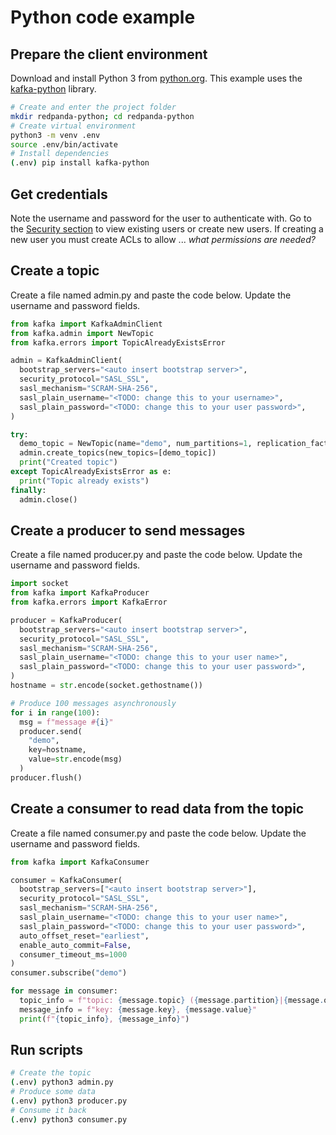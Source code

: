 # Python code example


## Prepare the client environment

Download and install Python 3 from 
[python.org](https://www.python.org/downloads). This example uses the
[kafka-python](https://kafka-python.readthedocs.io/en/master/) library. 

```bash
# Create and enter the project folder
mkdir redpanda-python; cd redpanda-python
# Create virtual environment
python3 -m venv .env
source .env/bin/activate
# Install dependencies
(.env) pip install kafka-python
```


## Get credentials
Note the username and password for the user to authenticate with. Go to the [Security section](../acls) to view existing users or create new users. If creating a new user you must create ACLs to allow ... *what permissions are needed?*


## Create a topic
Create a file named admin.py and paste the code below. Update the username and password fields.

```python title="admin.py"
from kafka import KafkaAdminClient
from kafka.admin import NewTopic
from kafka.errors import TopicAlreadyExistsError

admin = KafkaAdminClient(
  bootstrap_servers="<auto insert bootstrap server>",
  security_protocol="SASL_SSL",
  sasl_mechanism="SCRAM-SHA-256",
  sasl_plain_username="<TODO: change this to your username>",
  sasl_plain_password="<TODO: change this to your user password>",
)

try:
  demo_topic = NewTopic(name="demo", num_partitions=1, replication_factor=1)
  admin.create_topics(new_topics=[demo_topic])
  print("Created topic")
except TopicAlreadyExistsError as e:
  print("Topic already exists")
finally:
  admin.close()
```


## Create a producer to send messages
Create a file named producer.py and paste the code below. Update the username and password fields.

```python title="producer.py"
import socket
from kafka import KafkaProducer
from kafka.errors import KafkaError

producer = KafkaProducer(
  bootstrap_servers="<auto insert bootstrap server>",
  security_protocol="SASL_SSL",
  sasl_mechanism="SCRAM-SHA-256",
  sasl_plain_username="<TODO: change this to your user name>",
  sasl_plain_password="<TODO: change this to your user password>",
)
hostname = str.encode(socket.gethostname())

# Produce 100 messages asynchronously
for i in range(100):
  msg = f"message #{i}"
  producer.send(
    "demo",
    key=hostname,
    value=str.encode(msg)
  )
producer.flush()
```


## Create a consumer to read data from the topic
Create a file named consumer.py and paste the code below. Update the username and password fields.

```python title="consumer.py"
from kafka import KafkaConsumer

consumer = KafkaConsumer(
  bootstrap_servers=["<auto insert bootstrap server>"],
  security_protocol="SASL_SSL",
  sasl_mechanism="SCRAM-SHA-256",
  sasl_plain_username="<TODO: change this to your user name>",
  sasl_plain_password="<TODO: change this to your user password>",
  auto_offset_reset="earliest",
  enable_auto_commit=False,
  consumer_timeout_ms=1000
)
consumer.subscribe("demo")

for message in consumer:
  topic_info = f"topic: {message.topic} ({message.partition}|{message.offset})"
  message_info = f"key: {message.key}, {message.value}"
  print(f"{topic_info}, {message_info}")
```


## Run scripts

```bash
# Create the topic
(.env) python3 admin.py
# Produce some data
(.env) python3 producer.py
# Consume it back
(.env) python3 consumer.py
```
